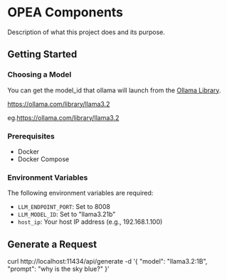# OPEA Components

Description of what this project does and its purpose.

## Getting Started

### Choosing a Model

You can get the model_id that ollama will launch from the [Ollama Library](https://ollama.com/library).

https://ollama.com/library/llama3.2

eg.https://ollama.com/library/llama3.2

### Prerequisites

- Docker
- Docker Compose

### Environment Variables

The following environment variables are required:
- `LLM_ENDPOINT_PORT`: Set to 8008
- `LLM_MODEL_ID`: Set to "llama3.21b"
- `host_ip`: Your host IP address (e.g., 192.168.1.100)

## Generate a Request

curl http://localhost:11434/api/generate -d '{
    "model": "llama3.2:1B",
    "prompt": "why is the sky blue?"
}'